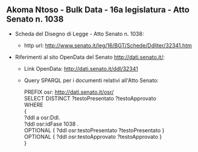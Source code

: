 ## Akoma Ntoso - Bulk Data - 16a legislatura - Atto Senato n. 1038 ##

* Scheda del Disegno di Legge - Atto Senato n. 1038:
	* http url: http://www.senato.it/leg/16/BGT/Schede/Ddliter/32341.htm

* Riferimenti al sito OpenData del Senato http://dati.senato.it/:
	* Link OpenData: http://dati.senato.it/ddl/32341
	* Query SPARQL per i documenti relativi all'Atto Senato:

        PREFIX osr: <http://dati.senato.it/osr/>  
		SELECT DISTINCT ?testoPresentato ?testoApprovato  
		WHERE  
		{  
		    ?ddl a osr:Ddl.  
		    ?ddl osr:idFase 1038 .  
		    OPTIONAL { ?ddl osr:testoPresentato ?testoPresentato }  
		    OPTIONAL { ?ddl osr:testoApprovato ?testoApprovato }  
		}
		